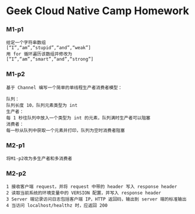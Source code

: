 # Geek Cloud Native Camp Homework
###

### M1-p1

    给定一个字符串数组
    [“I”,“am”,“stupid”,“and”,“weak”]
    用 for 循环遍历该数组并修改为
    [“I”,“am”,“smart”,“and”,“strong”]

### M1-p2

    基于 Channel 编写一个简单的单线程生产者消费者模型：

    队列：
    队列长度 10，队列元素类型为 int
    生产者：
    每 1 秒往队列中放入一个类型为 int 的元素，队列满时生产者可以阻塞 
    消费者：
    每一秒从队列中获取一个元素并打印，队列为空时消费者阻塞

### M2-p1

    将M1-p2改为多生产者和多消费者

### M2-p2

    1 接收客户端 request，并将 request 中带的 header 写入 response header
    2 读取当前系统的环境变量中的 VERSION 配置，并写入 response header
    3 Server 端记录访问日志包括客户端 IP，HTTP 返回码，输出到 server 端的标准输出
    4 当访问 localhost/healthz 时，应返回 200


